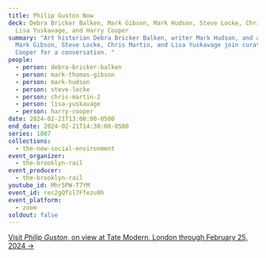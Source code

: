 ```yaml
---
title: Philip Guston Now
deck: Debra Bricker Balken, Mark Gibson, Mark Hudson, Steve Locke, Chris Martin,
  Lisa Yuskavage, and Harry Cooper
summary: "Art historian Debra Bricker Balken, writer Mark Hudson, and artists
  Mark Gibson, Steve Locke, Chris Martin, and Lisa Yuskavage join curator Harry
  Cooper for a conversation. "
people:
  - person: debra-bricker-balken
  - person: mark-thomas-gibson
  - person: mark-hudson
  - person: steve-locke
  - person: chris-martin-2
  - person: lisa-yuskavage
  - person: harry-cooper
date: 2024-02-21T13:00:00-0500
end_date: 2024-02-21T14:30:00-0500
series: 1007
collections:
  - the-new-social-environment
event_organizer:
  - the-brooklyn-rail
event_producer:
  - the-brooklyn-rail
youtube_id: Mhr5PW-T7YM
event_id: rec2gQTsl7Ffezu9h
event_platform:
  - zoom
soldout: false
---
```

[V﻿isit *Philip Guston*, on view at Tate Modern, London through February 25, 2024 →](https://www.tate.org.uk/whats-on/tate-modern/philip-guston)